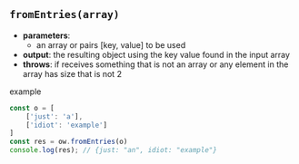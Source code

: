 ## `fromEntries(array)`  
- **parameters**:
    - an array or pairs [key, value] to be used
- **output**: the resulting object using the key value found in the input array
- **throws**: if receives something that is not an array or any element in the array has size that is not 2  

example 
 
``` js  
const o = [
    ['just': 'a'],
    ['idiot': 'example']
]
const res = ow.fromEntries(o)
console.log(res); // {just: "an", idiot: "example"}
```

